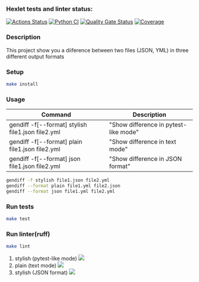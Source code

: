 ### Hexlet tests and linter status:
[![Actions Status](https://github.com/Morphius-IG/python-project-50/actions/workflows/hexlet-check.yml/badge.svg)](https://github.com/Morphius-IG/python-project-50/actions)
[![Python CI](https://github.com/Morphius-IG/python-project-50/actions/workflows/pyci.yml/badge.svg)](https://github.com/Morphius-IG/python-project-50/actions/workflows/pyci.yml)
[![Quality Gate Status](https://sonarcloud.io/api/project_badges/measure?project=Morphius-IG_python-project-50&metric=alert_status)](https://sonarcloud.io/summary/new_code?id=Morphius-IG_python-project-50)
[![Coverage](https://sonarcloud.io/api/project_badges/measure?project=Morphius-IG_python-project-50&metric=coverage)](https://sonarcloud.io/summary/new_code?id=Morphius-IG_python-project-50)

### Description

This project show you a diiference between two files (JSON, YML) in three different output formats

### Setup

```bash
make install
```

### Usage
| Command                                                                | Description                           |
|------------------------------------------------------------------------|---------------------------------------|
| gendiff -f[--format] stylish file1.json file2.yml                      | "Show difference in pytest-like mode" |
| gendiff -f[--format] plain file1.json file2.yml                        | "Show difference in text mode"        |
| gendiff -f[--format] json file1.json file2.yml                         | "Show difference in JSON format"      |
```bash
gendiff -f stylish file1.json file2.yml
gendiff --format plain file1.yml file2.json
gendiff --format json file1.yml file2.yml
```

### Run tests

```bash
make test
```
### Run linter(ruff)

```bash
make lint
```
1. stylish (pytest-like mode)
<a href="https://asciinema.org/a/UUc37fgOHiGdhrfXSNwQlncqW" target="_blank"><img src="https://asciinema.org/a/UUc37fgOHiGdhrfXSNwQlncqW.svg" /></a>
2. plain (text mode)
<a href="https://asciinema.org/a/qWl9BI10tpgmJUV3TyO94nyx3" target="_blank"><img src="https://asciinema.org/a/qWl9BI10tpgmJUV3TyO94nyx3.svg" /></a>
3. stylish (JSON format)
<a href="https://asciinema.org/a/CTzE6KH5NThTEjS8xSxBGoMdO" target="_blank"><img src="https://asciinema.org/a/CTzE6KH5NThTEjS8xSxBGoMdO.svg" /></a>
